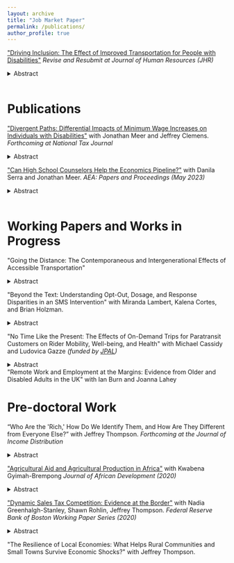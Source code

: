 ```yaml
---
layout: archive
title: "Job Market Paper"
permalink: /publications/
author_profile: true
---
```


["Driving Inclusion: The Effect of Improved Transportation for People with Disabilities"](http://melissa-gentry.github.io/files/Driving_Inclusion_Gentry.pdf) *Revise and Resubmit at Journal of Human Resources (JHR)*
<details>
  <summary>Abstract</summary>
People with disabilities face substantial barriers to economic and social participation. I explore how the availability of reliable and flexible transportation, provided by Uber, influences key quality-of-life outcomes for people with disabilities. This additional transportation option may serve as "reliability insurance" in case other modes of transit fail. Using a stacked difference-in-differences approach, I find that the availability of reliable and flexible transportation leads to improvements in labor force engagement and reductions in public assistance dependency among disabled individuals. Additionally, improving access to flexible transportation improves social outcomes, as indicated by increased marriage rates. Comparing the reduction in public assistance with the cost of enhanced transportation options to users suggests that there may be efficiency gains from government intervention in this setting. 
</details>

<br />

# Publications
["Divergent Paths: Differential Impacts of Minimum Wage Increases on Individuals with Disabilities"](https://www.nber.org/papers/w33437) with Jonathan Meer and Jeffrey Clemens. *Forthcoming at National Tax Journal* 
<details>
  <summary>Abstract</summary>
We analyze the differential effects of minimum wage increases on individuals with disabilities using data from the American Community Survey and leveraging state-level minimum wage variation during the 2010s. We find that large minimum wage increases significantly reduce employment and labor force participation for individuals of all working ages with severe disabilities. These declines are accompanied by a downward shift in the wage distribution and an increase in public assistance receipt. By contrast, we find no employment effects for all but young individuals with either non-severe disabilities or no disabilities. Our findings highlight important heterogeneities in minimum wage impacts, raising concerns about labor market policies’ unintended consequences for populations on the margins of the labor force.
</details>

["Can High School Counselors Help the Economics Pipeline?"](https://www.aeaweb.org/articles?id=10.1257/pandp.20231121) with Danila Serra and Jonathan Meer. *AEA: Papers and Proceedings (May 2023)*
<details>
  <summary>Abstract</summary>
High school guidance counselors play an important role in advising high school students on their study and career paths. However, the literature on their characteristics, attitudes and behaviors – including the information they have and share with students on different majors – is scarce. We evaluate the impact of an intervention aimed at informing high school guidance counselors about the field of economics, i.e., what it is, what kind of jobs and wages the major leads to, and what kind of students would do great with it. Our study population is a set of over 200 high schools in Texas that send a high number of students to Texas A&M University. We randomly selected half of the schools to receive an invitation to participate in an informational workshop held by the Department of Economics at Texas A&M University in early September 2019. About 20 percent of the invited schools sent a guidance counselor to the informational workshop. Our outcome variables are measures of students’ interest in the field of economics when applying to and enrolling at Texas A&M University, with a particular focus on women and under-represented minority students.
</details>

<br />

# Working Papers and Works in Progress

"Going the Distance: The Contemporaneous and Intergenerational Effects of Accessible Transportation"
<details>
  <summary>Abstract</summary>
Transportation is a well-established barrier to employment for individuals with disabilities even though access to public transportation is a guaranteed right under the Americans with Disabilities Act. Paratransit programs exist nationwide to provide accessible transportation for both the elderly and people with disabilities, but do these programs improve employment and labor force outcomes for prime-age disabled people? Using restricted decennial Census Data, my preliminary results find that these programs have slight positive impacts on employment outcomes for people with disabilities. As a placebo check, I show that paratransit has no impact on the employment outcomes of non-disabled adults who are unable to access this service. Following this contemporaneous analysis, I will explore how access to paratransit programs impacted the adult outcomes of children whose parents were disabled. 
</details>

"Beyond the Text: Understanding Opt-Out, Dosage, and Response Disparities in an SMS Intervention" with Miranda Lambert, Kalena Cortes, and Brian Holzman.
<details>
  <summary>Abstract</summary>
Light-touch text message interventions continue to grow popular among researchers. However, little is known about how the content of these text messages may drive parental engagement with an intervention’s curriculum or how parents of various backgrounds may engage differentially with the content. Utilizing a large-scale SMS-based nudge intervention among middle school parents, we examine heterogeneity in the likelihood of parents opting out, their survey response rates, and the curriculum characteristics that influence opt-out behavior. We find that parents in the treatment group are more likely to opt out. However non-White parents, parents receiving Spanish language messages, and parents whose children receive free and reduced-price lunch are less likely to opt out overall. Our analysis of text curriculum features reveals that parents are more likely to opt out after receiving texts focused on emotional support, responsible decision-making, and warmth. Importantly, Spanish language text-recipients often exhibit curriculum characteristic preferences that differ from the rest of the sample. This paper highlights the importance of parent characteristics when designing and implementing text message interventions.
</details>

"No Time Like the Present: The Effects of On-Demand Trips for Paratransit Customers on Rider Mobility, Well-being, and Health" with Michael Cassidy and Ludovica Gazze *(funded by [JPAL](https://www.povertyactionlab.org/initiative-project/no-time-present-effects-demand-trips-paratransit-customers-rider-mobility))*
<details>
  <summary>Abstract</summary>
About a quarter of Americans with disabilities experience poverty. One contributing factor is a lack of physical mobility, which may limit access to health care, social relationships, and economic participation. Although the Americans with Disabilities Act requires public transit agencies to provide riders unable to use fixed-route transit with paratransit alternatives, paratransit users are generally required to book trips a day in advance, constraining flexibility. In this study, we will conduct a randomized controlled trial of King County Metro’s new Access On-Demand program, which allows paratransit users to book same-day trips. This is the first study to evaluate the effects of an on-demand transportation option on paratransit customers’ mobility, transportation security, health, and wellbeing. The research design, which will leverage administrative data complemented by surveys, is the product of a long collaboration between the research team and King County Metro and is informed by an non-experimental pilot.
</details>
"Remote Work and Employment at the Margins: Evidence from Older and Disabled Adults in the UK" with Ian Burn and Joanna Lahey

<br />

# Pre-doctoral Work
“Who Are the 'Rich,' How Do We Identify Them, and How Are They Different from Everyone Else?” with Jeffrey Thompson. *Forthcoming at the Journal of Income Distribution*
<details>
  <summary>Abstract</summary>
In this article, we compare the distributions of income, wealth, and lifetime earnings, using a high-quality household survey with an oversample of high net worth households (the Survey of Consumer Finances) to identify points in the distribution where the very top separates from the rest. We explore the traits of the rich using each of these measures to understand if and how they differ. We then look further along the distribution to identify the social, demographic, and economic measures where the rich truly stand apart from the lower-resourced groups and where there is overlap with the rest of the distribution.
</details>

["Agricultural Aid and Agricultural Production in Africa"](http://melissa-gentry.github.io/files/jafrideve_21.pdf) with Kwabena Gyimah-Brempong *Journal of African Development (2020)* 
<details>
  <summary>Abstract</summary>
This paper uses panel data and a dynamic common correlated effect estimator to investigate the effects of non-food agricultural aid on agricultural output in African countries during the 1970 to 2018 period. Using five measures of agricultural outputs in per capita terms and controlling for a number of covariates, we find that non-food agricultural aid, at the aggregate level, has positive and statistically significant short- and long-term effects on agricultural output in African countries. Using disaggregated aid data, we also find that several components of non-food agricultural aid have significant positive effects on agricultural output in Africa, while some components of non-food agricultural aid have no significant effect on agricultural output, suggesting that the composition of the aid matters for aid effectiveness. The results are robust to several specifications and different estimation methodologies including estimators that account for cross-sectional dependence. The results of this paper have implications on aid policy and research.
</details>

["Dynamic Sales Tax Competition: Evidence at the Border"](http://melissa-gentry.github.io/files/SalesTaxCompetition.pdf) with Nadia Greenhalgh-Stanley, Shawn Rohlin, Jeffrey Thompson. *Federal Reserve Bank of Boston Working Paper Series (2020)*
<details>
  <summary>Abstract</summary>
We examine both vertical and horizontal tax competition over time by studying the strategic response of county sales taxation to state sales taxes and to cross-border neighboring municipalities’ combined (state and county) taxes. Using county and state sales tax data from 2003 through 2009, we employ both static and dynamic panel analysis as well as an instrumental variables approach in combination with a border analysis. Our results confirm the presence of tax competition in the cross section, as previous studies have found. Results from the fixedeffects and dynamic panel analysis also indicate the presence of vertical competition, though quite small, as counties are consistently responsive to changes in their own state sales tax level across all models and specifications. However, the panel findings suggest little to no horizontal tax competition. Following Parchet (2019), we address additional concerns about endogeneity by instrumenting the neighboring-county sales tax rate with the state-level sales tax rate of the neighboring state. Results from instrumental variables analysis reinforce the presence of a small vertical tax competition between local and state sales tax policies. Interestingly, our results, like those of Parchet (2019), indicate that cross-border local sales tax rates act as strategic substitutes.
</details>

"The Resilience of Local Economies: What Helps Rural Communities and Small Towns Survive Economic Shocks?" with Jeffrey Thompson. 

